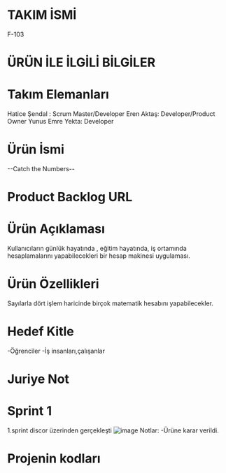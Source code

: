 # TAKIM İSMİ
F-103
# ÜRÜN İLE İLGİLİ BİLGİLER
# Takım Elemanları
Hatice Şendal : Scrum Master/Developer
Eren Aktaş: Developer/Product Owner
Yunus Emre Yekta: Developer
# Ürün İsmi
--Catch the Numbers--
# Product Backlog URL

# Ürün Açıklaması
Kullanıcıların günlük hayatında , eğitim hayatında, iş ortamında hesaplamalarını yapabilecekleri bir hesap makinesi uygulaması.
# Ürün Özellikleri
Sayılarla dört işlem haricinde birçok matematik hesabını yapabilecekler.
# Hedef Kitle
-Öğrenciler
-İş insanları,çalışanlar
# Juriye Not
# Sprint 1
1.sprint discor üzerinden gerçekleşti
![image](https://github.com/HaticeSendal/F-103-OUA/assets/135386070/55362d31-b101-4ec2-809a-be0a6b4264bc)
Notlar:
-Ürüne karar verildi.

# Projenin kodları

